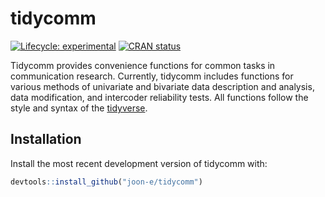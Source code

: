 
<!-- README.md is generated from README.Rmd. Please edit that file -->

# tidycomm

<!-- badges: start -->

[![Lifecycle:
experimental](https://img.shields.io/badge/lifecycle-experimental-orange.svg)](https://www.tidyverse.org/lifecycle/#experimental)
[![CRAN
status](https://www.r-pkg.org/badges/version/tidycomm)](https://CRAN.R-project.org/package=tidycomm)
<!-- badges: end -->

Tidycomm provides convenience functions for common tasks in
communication research. Currently, tidycomm includes functions for
various methods of univariate and bivariate data description and
analysis, data modification, and intercoder reliability tests. All
functions follow the style and syntax of the
[tidyverse](https://www.tidyverse.org/).

## Installation

Install the most recent development version of tidycomm with:

``` r
devtools::install_github("joon-e/tidycomm")
```
